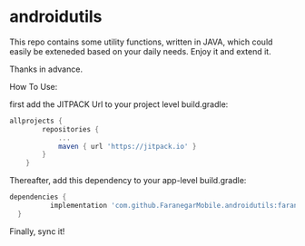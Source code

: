 # androidutils

This repo contains some utility functions, written in JAVA, which could easily be exteneded based on your daily needs.
Enjoy it and extend it.

Thanks in advance.

How To Use:

first add the JITPACK Url to your project level build.gradle:
```gradle
allprojects {
		repositories {
			...
			maven { url 'https://jitpack.io' }
		}
	}
```	
  
  Thereafter, add this dependency to your app-level build.gradle:
  
  ```gradle
  dependencies {
	        implementation 'com.github.FaranegarMobile.androidutils:faranegarutils:v1.5'
	}
```	
  
  Finally, sync it!
